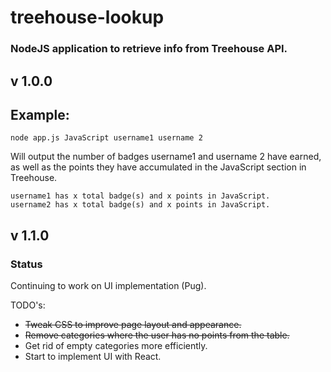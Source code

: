 # treehouse-lookup
### NodeJS application to retrieve info from Treehouse API.

## v 1.0.0
## Example:
    node app.js JavaScript username1 username 2
Will output the number of badges username1 and username 2 have earned, as well as the points they have accumulated in the JavaScript section in Treehouse.
```
username1 has x total badge(s) and x points in JavaScript.
username2 has x total badge(s) and x points in JavaScript.
```
## v 1.1.0
### Status
Continuing to work on UI implementation (Pug).

TODO's:
* ~~Tweak CSS to improve page layout and appearance.~~
* ~~Remove categories where the user has no points from the table.~~
* Get rid of empty categories more efficiently.
* Start to implement UI with React.


